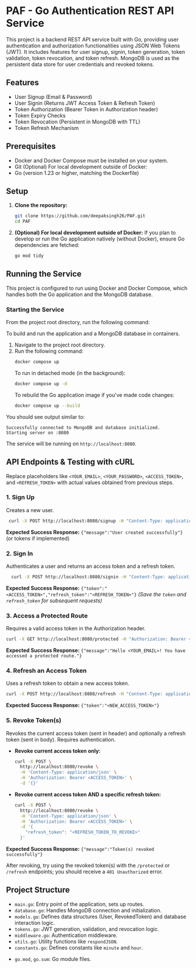# PAF - Go Authentication REST API Service

This project is a backend REST API service built with Go, providing user authentication and authorization functionalities using JSON Web Tokens (JWT). It includes features for user signup, signin, token generation, token validation, token revocation, and token refresh. MongoDB is used as the persistent data store for user credentials and revoked tokens.

## Features

*   User Signup (Email & Password)
*   User Signin (Returns JWT Access Token & Refresh Token)
*   Token Authorization (Bearer Token in Authorization header)
*   Token Expiry Checks
*   Token Revocation (Persistent in MongoDB with TTL)
*   Token Refresh Mechanism

## Prerequisites

*   Docker and Docker Compose must be installed on your system.
*   Git
(Optional) For local development outside of Docker:
*   Go (version 1.23 or higher, matching the Dockerfile)

## Setup

1.  **Clone the repository:**
    ```bash
    git clone https://github.com/deepaksingh26/PAF.git
    cd PAF
    ```

2.  **(Optional) For local development outside of Docker:**
    If you plan to develop or run the Go application natively (without Docker), ensure Go dependencies are fetched:
    ```bash
    go mod tidy
    ```

## Running the Service

This project is configured to run using Docker and Docker Compose, which handles both the Go application and the MongoDB database.

### Starting the Service

From the project root directory, run the following command:

To build and run the application and a MongoDB database in containers.

1.  Navigate to the project root directory.
2.  Run the following command:
    ```bash
    docker compose up
    ```
    To run in detached mode (in the background):
    ```bash
    docker compose up -d
    ```
    To rebuild the Go application image if you've made code changes:
    ```bash
    docker compose up --build
    ```

You should see output similar to:
```
Successfully connected to MongoDB and database initialized.
Starting server on :8080
```
The service will be running on `http://localhost:8080`.

## API Endpoints & Testing with cURL

Replace placeholders like `<YOUR_EMAIL>`, `<YOUR_PASSWORD>`, `<ACCESS_TOKEN>`, and `<REFRESH_TOKEN>` with actual values obtained from previous steps.

### 1. Sign Up

Creates a new user.

```bash
 curl -X POST http://localhost:8080/signup -H "Content-Type: application/json" -d "{\"email\": \"test@example.com\", \"password\": \"password123\"}"
```
**Expected Success Response:** `{"message":"User created successfully"}` (or tokens if implemented)

### 2. Sign In

Authenticates a user and returns an access token and a refresh token.

```bash
  curl -X POST http://localhost:8080/signin -H "Content-Type: application/json" -d "{\"email\": \"test@example.com\", \"password\": \"password123\"}"
```
**Expected Success Response:** `{"token":"<ACCESS_TOKEN>","refresh_token":"<REFRESH_TOKEN>"}`
*(Save the `token` and `refresh_token` for subsequent requests)*

### 3. Access a Protected Route

Requires a valid access token in the Authorization header.

```bash
curl -X GET http://localhost:8080/protected -H "Authorization: Bearer <ACCESS_TOKEN>"
```
**Expected Success Response:** `{"message":"Hello <YOUR_EMAIL>! You have accessed a protected route."}`

### 4. Refresh an Access Token

Uses a refresh token to obtain a new access token.

```bash
curl -X POST http://localhost:8080/refresh -H "Content-Type: application/json" -d "{\"refresh_token\": \"<REFRESH_TOKEN>\"}"
```
**Expected Success Response:** `{"token":"<NEW_ACCESS_TOKEN>"}`

### 5. Revoke Token(s)

Revokes the current access token (sent in header) and optionally a refresh token (sent in body). Requires authentication.

*   **Revoke current access token only:**
    ```bash
    curl -X POST \
      http://localhost:8080/revoke \
      -H 'Content-Type: application/json' \
      -H 'Authorization: Bearer <ACCESS_TOKEN>' \
      -d '{}'
    ```

*   **Revoke current access token AND a specific refresh token:**
    ```bash
    curl -X POST \
      http://localhost:8080/revoke \
      -H 'Content-Type: application/json' \
      -H 'Authorization: Bearer <ACCESS_TOKEN>' \
      -d '{
        "refresh_token": "<REFRESH_TOKEN_TO_REVOKE>"
      }'
    ```
**Expected Success Response:** `{"message":"Token(s) revoked successfully"}`

After revoking, try using the revoked token(s) with the `/protected` or `/refresh` endpoints; you should receive a `401 Unauthorized` error.

## Project Structure

*   `main.go`: Entry point of the application, sets up routes.
*   `database.go`: Handles MongoDB connection and initialization.
*   `models.go`: Defines data structures (User, RevokedToken) and database interaction logic.
*   `tokens.go`: JWT generation, validation, and revocation logic.
*   `middleware.go`: Authentication middleware.
*   `utils.go`: Utility functions like `respondJSON`.
*   `constants.go`: Defines constants like `minute` and `hour`.
<!-- *   `.env`: (To be created by user) Stores environment-specific configurations. -->
*   `go.mod`, `go.sum`: Go module files.